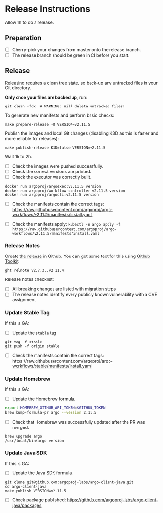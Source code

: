 # Release Instructions

Allow 1h to do a release.

## Preparation

* [ ] Cherry-pick your changes from master onto the release branch.
* [ ] The release branch should be green in CI before you start.

## Release

Releasing requires a clean tree state, so back-up any untracked files in your Git directory.

**Only once your files are backed up**, run:

    git clean -fdx  # WARNING: Will delete untracked files!

To generate new manifests and perform basic checks:

    make prepare-release -B VERSION=v2.11.5

Publish the images and local Git changes (disabling K3D as this is faster and more reliable for releases):

    make publish-release K3D=false VERSION=v2.11.5
    
Wait 1h to 2h.

* [ ] Check the images were pushed successfully.
* [ ] Check the correct versions are printed.
* [ ] Check the executor was correctly built.

```
docker run argoproj/argoexec:v2.11.5 version
docker run argoproj/workflow-controller:v2.11.5 version
docker run argoproj/argocli:v2.11.5 version
```

* [ ] Check the manifests contain the correct tags: https://raw.githubusercontent.com/argoproj/argo-workflows/v2.11.5/manifests/install.yaml

* [ ] Check the manifests apply: `kubectl -n argo apply -f https://raw.githubusercontent.com/argoproj/argo-workflows/v2.11.5/manifests/install.yaml`

### Release Notes

Create [the release](https://github.com/argoproj/argo-workflows/releases) in Github. You can get some text for this using [Github Toolkit](https://github.com/alexec/github-toolkit):

    ght relnote v2.7.3..v2.11.4

Release notes checklist:

* [ ] All breaking changes are listed with migration steps
* [ ] The release notes identify every publicly known vulnerability with a CVE assignment 

### Update Stable Tag

If this is GA:

* [ ] Update the `stable` tag

```
git tag -f stable
git push -f origin stable
```

* [ ] Check the manifests contain the correct tags: https://raw.githubusercontent.com/argoproj/argo-workflows/stable/manifests/install.yaml

### Update Homebrew

If this is GA:

* [ ] Update the Homebrew formula.

```bash
export HOMEBREW_GITHUB_API_TOKEN=$GITHUB_TOKEN
brew bump-formula-pr argo --version 2.11.5
```

* [ ] Check that Homebrew was successfully updated after the PR was merged:
 
 ```
 brew upgrade argo
 /usr/local/bin/argo version
 ```

### Update Java SDK

If this is GA:

* [ ] Update the Java SDK formula.

```
git clone git@github.com:argoproj-labs/argo-client-java.git
cd argo-client-java
make publish VERSION=v2.11.5
```

* [ ] Check package published: https://github.com/argoproj-labs/argo-client-java/packages
